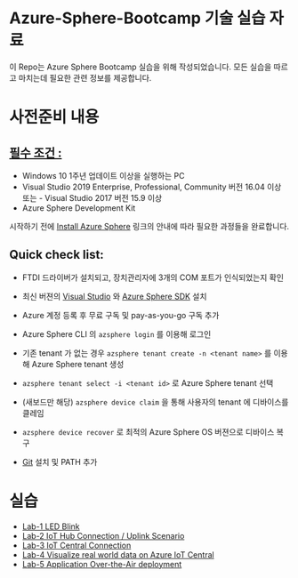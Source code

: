 # Azure-Sphere-Bootcamp 기술 실습 자료

이 Repo는 Azure Sphere Bootcamp 실습을 위해 작성되었습니다. 모든 실습을 따르고 마치는데 필요한 관련 정보를 제공합니다. 

# 사전준비 내용

## [필수 조건 :](https://docs.microsoft.com/ko-kr/azure-sphere/install/install)

- Windows 10 1주년 업데이트 이상을 실행하는 PC
- Visual Studio 2019 Enterprise, Professional, Community 버전 16.04 이상 또는 - Visual Studio 2017 버전 15.9 이상
- Azure Sphere Development Kit

시작하기 전에 [Install Azure Sphere](https://docs.microsoft.com/ko-kr/azure-sphere/install/overview) 링크의 안내에 따라 필요한 과정들을 완료합니다. 

## Quick check list:
- FTDI 드라이버가 설치되고, 장치관리자에 3개의 COM 포트가 인식되었는지 확인
- 최신 버젼의 [Visual Studio](https://www.visualstudio.com/) 와 [Azure Sphere SDK](https://aka.ms/AzureSphereHardware) 설치
- Azure 계정 등록 후 무료 구독 및 pay-as-you-go 구독 추가
- Azure Sphere CLI 의 `azsphere login` 를 이용해 로그인
- 기존 tenant 가 없는 경우 `azsphere tenant create -n <tenant name>` 를 이용해 Azure Sphere tenant 생성
- `azsphere tenant select -i <tenant id>` 로 Azure Sphere tenant 선택

- (새보드만 해당) `azsphere device claim` 을 통해 사용자의 tenant 에 디바이스를 클레임
- `azsphere device recover` 로 최적의 Azure Sphere OS 버젼으로 디바이스 복구
- [Git](https://git-scm.com/download/win) 설치 및 PATH 추가

# 실습
- [Lab-1 LED Blink](Lab-1.md) 
- [Lab-2 IoT Hub Connection / Uplink Scenario](Lab-2.md)
- [Lab-3 IoT Central Connection](Lab-3.md)
- [Lab-4 Visualize real world data on Azure IoT Central](Lab-4.md)
- [Lab-5 Application Over-the-Air deployment](Lab-5.md)
